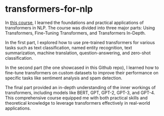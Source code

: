 # transformers-for-nlp

In [this course](https://www.udemy.com/course/data-science-transformers-nlp/), I learned the foundations and practical applications of transformers in NLP. The course was divided into three major parts: Using Transformers, Fine-Tuning Transformers, and Transformers In-Depth.

In the first part, I explored how to use pre-trained transformers for various tasks such as text classification, named entity recognition, text summarization, machine translation, question-answering, and zero-shot classification.

In the second part (the one showcased in this Github repo), I learned how to fine-tune transformers on custom datasets to improve their performance on specific tasks like sentiment analysis and spam detection.

The final part provided an in-depth understanding of the inner workings of transformers, including models like BERT, GPT, GPT-2, GPT-3, and GPT-4.
This comprehensive course equipped me with both practical skills and theoretical knowledge to leverage transformers effectively in real-world applications.
